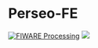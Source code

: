 # Perseo-FE

[![FIWARE Processing](https://nexus.lab.fiware.org/static/badges/chapters/processing.svg)](https://www.fiware.org/developers/catalogue/)
[![](https://nexus.lab.fiware.org/repository/raw/public/badges/stackoverflow/fiware.svg)](https://stackoverflow.com/questions/tagged/fiware)

